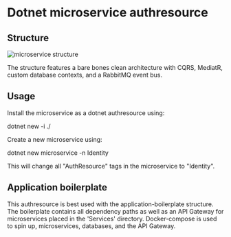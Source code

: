 # Dotnet microservice authresource

## Structure 

![microservice structure](https://hackernoon.com/hn-images/1*YVxaXqiIYskqPauNKZ2OSA.png)

The structure features a bare bones clean architecture with CQRS, MediatR, custom database contexts, and a RabbitMQ event bus. 

## Usage

Install the microservice as a dotnet authresource using:

dotnet new -i ./

Create a new microservice using:

dotnet new microservice -n Identity

This will change all "AuthResource" tags in the microservice to "Identity".

## Application boilerplate

This authresource is best used with the application-boilerplate structure. The boilerplate contains
all dependency paths as well as an API Gateway for microservices placed in the 'Services' directory.
Docker-compose is used to spin up, microservices, databases, and the API Gateway.
